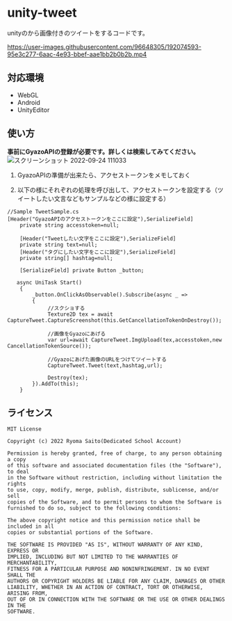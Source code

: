 # unity-tweet
unityのから画像付きのツイートをするコードです。  

https://user-images.githubusercontent.com/96648305/192074593-95e3c277-6aac-4e93-bbef-aae1bb2b0b2b.mp4  

## 対応環境
* WebGL  
* Android
* UnityEditor  

## 使い方
**事前にGyazoAPIの登録が必要です。詳しくは検索してみてください。**  
![スクリーンショット 2022-09-24 111033](https://user-images.githubusercontent.com/96648305/192075714-b03f288a-6565-493a-b45b-41bd4cf54dd8.png)  

1. GyazoAPIの準備が出来たら、アクセストークンをメモしておく

2. 以下の様にそれぞれの処理を呼び出して、アクセストークンを設定する（ツイートしたい文言などもサンプルなどの様に設定する）
```
//Sample TweetSample.cs
[Header("GyazoAPIのアクセストークンをここに設定"),SerializeField]
    private string accesstoken=null;
    
    [Header("Tweetしたい文字をここに設定"),SerializeField]
    private string text=null;
    [Header("タグにしたい文字をここに設定"),SerializeField]
    private string[] hashtag=null;

    [SerializeField] private Button _button;

   async UniTask Start()
    {
        _button.OnClickAsObservable().Subscribe(async _ =>
        {
             //スクショする
             Texture2D tex = await CaptureTweet.CaptureScreenshot(this.GetCancellationTokenOnDestroy());
             
             //画像をGyazoにあげる
             var url=await CaptureTweet.ImgUpload(tex,accesstoken,new CancellationTokenSource()); 
             
             //Gyazoにあげた画像のURLをつけてツイートする
             CaptureTweet.Tweet(text,hashtag,url);
             
             Destroy(tex);
        }).AddTo(this);
    }
```

## ライセンス

```
MIT License

Copyright (c) 2022 Ryoma Saito(Dedicated School Account)

Permission is hereby granted, free of charge, to any person obtaining a copy
of this software and associated documentation files (the "Software"), to deal
in the Software without restriction, including without limitation the rights
to use, copy, modify, merge, publish, distribute, sublicense, and/or sell
copies of the Software, and to permit persons to whom the Software is
furnished to do so, subject to the following conditions:

The above copyright notice and this permission notice shall be included in all
copies or substantial portions of the Software.

THE SOFTWARE IS PROVIDED "AS IS", WITHOUT WARRANTY OF ANY KIND, EXPRESS OR
IMPLIED, INCLUDING BUT NOT LIMITED TO THE WARRANTIES OF MERCHANTABILITY,
FITNESS FOR A PARTICULAR PURPOSE AND NONINFRINGEMENT. IN NO EVENT SHALL THE
AUTHORS OR COPYRIGHT HOLDERS BE LIABLE FOR ANY CLAIM, DAMAGES OR OTHER
LIABILITY, WHETHER IN AN ACTION OF CONTRACT, TORT OR OTHERWISE, ARISING FROM,
OUT OF OR IN CONNECTION WITH THE SOFTWARE OR THE USE OR OTHER DEALINGS IN THE
SOFTWARE.
```
